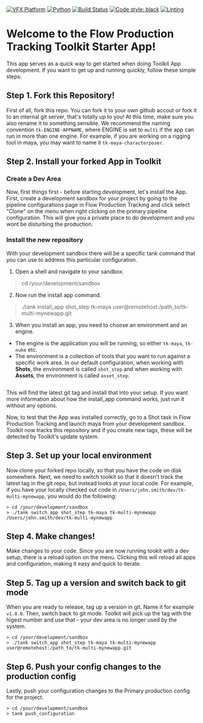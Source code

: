 [![VFX Platform](https://img.shields.io/badge/vfxplatform-2025%20%7C%202024%20%7C%202023%20%7C%202022-blue.svg)](http://www.vfxplatform.com/)
[![Python](https://img.shields.io/badge/python-3.11%20%7C%203.10%20%7C%203.9-blue.svg)](https://www.python.org/)
[![Build Status](https://dev.azure.com/shotgun-ecosystem/Toolkit/_apis/build/status/Apps/tk-multi-starterapp?branchName=master)](https://dev.azure.com/shotgun-ecosystem/Toolkit/_build/latest?definitionId=57&branchName=master)
[![Code style: black](https://img.shields.io/badge/code%20style-black-000000.svg)](https://github.com/psf/black)
[![Linting](https://img.shields.io/badge/PEP8%20by-Hound%20CI-a873d1.svg)](https://houndci.com)

# Welcome to the Flow Production Tracking Toolkit Starter App!
This app serves as a quick way to get started when doing Toolkit App development.
If you want to get up and running quickly, follow these simple steps:

## Step 1. Fork this Repository!
First of all, fork this repo. You can fork it to your own github accout or fork it to
an internal git server, that's totally up to you! At this time, make sure you also
rename it to something sensible. We recommend the naming convention `tk-ENGINE-APPNAME`,
where ENGINE is set to `multi` if the app can run in more than one engine. For example,
if you are working on a rigging tool in maya, you may want to name it `tk-maya-characterposer`.

## Step 2. Install your forked App in Toolkit

### Create a Dev Area
Now, first things first - before starting development, let's install the App. First, create a
development sandbox for your project by going to the pipeline configurations page in
Flow Production Tracking and click select "Clone" on the menu when right clicking on the primary
pipeline configuration. This will give you a private place to do development and you wont be
disturbing the production.

### Install the new repository
With your development sandbox there will be a specific tank command that you can use to address
this particular configuration.
1. Open a shell and navigate to your sandbox.
> cd /your/development/sandbox
2. Now run the install app command.
> ./tank install_app shot_step tk-maya user@remotehost:/path_to/tk-multi-mynewapp.git
3. When you install an app, you need to choose an environment and an engine.
- The engine is the application you will be running, so either `tk-maya`, `tk-nuke` etc.
- The environment is a collection of tools that you want to run against a specific work area.
In our default configuration, when working with **Shots**, the environment is called `shot_step` and when working with **Assets**, the environment is called `asset_step`.

```

```

This will find the latest git tag and install that into your setup. If you want more information
about how the install_app command works, just run it without any options.

Now, to test that the App was installed correctly, go to a Shot task in Flow Production Tracking
and launch maya from your development sandbox. Toolkit now tracks this repository and if you create
new tags, these will be detected by Toolkit's update system.

## Step 3. Set up your local environment

Now clone your forked repo locally, so that you have the code on disk somewhere. Next, we need
to switch toolkit so that it doesn't track the latest tag in the git repo, but instead looks
at your local code. For example, if you have your locally checked out code in `/Users/john.smith/dev/tk-multi-mynewapp`,
you would do the following:

```
> cd /your/development/sandbox
> ./tank switch_app shot_step tk-maya tk-multi-mynewapp /Users/john.smith/dev/tk-multi-mynewapp
```

## Step 4. Make changes!

Make changes to your code. Since you are now running tookit with a dev setup, there is a reload
option on the menu. Clicking this will reload all apps and configuration, making it easy and
quick to iterate.

## Step 5. Tag up a version and switch back to git mode

When you are ready to release, tag up a version in git. Name it for example `v1.0.0`.
Then, switch back to git mode. Toolkit will pick up the tag with the higest number
and use that - your dev area is no longer used by the system.

```
> cd /your/development/sandbox
> ./tank switch_app shot_step tk-maya tk-multi-mynewapp user@remotehost:/path_to/tk-multi-mynewapp.git
```

## Step 6. Push your config changes to the production config

Lastly, push your configuration changes to the Primary production config for the project.

```
> cd /your/development/sandbox
> tank push_configuration
```
